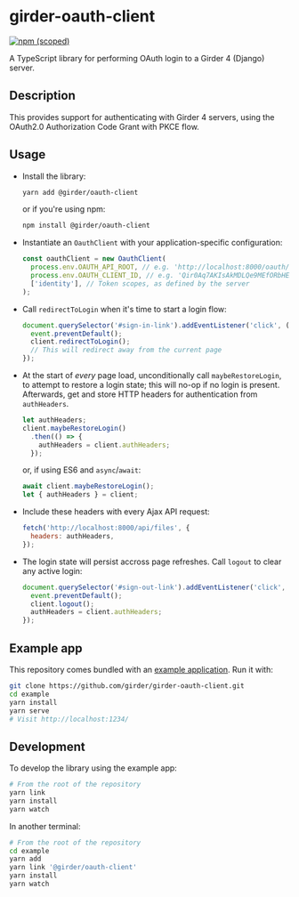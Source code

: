 # girder-oauth-client
[![npm (scoped)](https://img.shields.io/npm/v/@girder/oauth-client)](https://www.npmjs.com/package/@girder/oauth-client)

A TypeScript library for performing OAuth login to a Girder 4 (Django) server.

## Description
This provides support for authenticating with Girder 4 servers,
using the OAuth2.0 Authorization Code Grant with PKCE flow.

## Usage
* Install the library:
  ```bash
  yarn add @girder/oauth-client
  ```

  or if you're using npm:
  ```bash
  npm install @girder/oauth-client
  ```

* Instantiate an `OauthClient` with your application-specific configuration:
  ```js
  const oauthClient = new OauthClient(
    process.env.OAUTH_API_ROOT, // e.g. 'http://localhost:8000/oauth/'
    process.env.OAUTH_CLIENT_ID, // e.g. 'Qir0Aq7AKIsAkMDLQe9MEfORbHEBKsViNhAKJf1A'
    ['identity'], // Token scopes, as defined by the server
  );
  ```

* Call `redirectToLogin` when it's time to start a login flow:
  ```js
  document.querySelector('#sign-in-link').addEventListener('click', (event) => {
    event.preventDefault();
    client.redirectToLogin();
    // This will redirect away from the current page
  });
  ```

* At the start of *every* page load, unconditionally call `maybeRestoreLogin`, to attempt to
  restore a login state; this will no-op if no login is present. Afterwards, get and store HTTP
  headers for authentication from `authHeaders`.
  ```js
  let authHeaders;
  client.maybeRestoreLogin()
    .then(() => {
      authHeaders = client.authHeaders;
    });
  ```

  or, if using ES6 and `async`/`await`:
  ```js
  await client.maybeRestoreLogin();
  let { authHeaders } = client;
  ```

* Include these headers with every Ajax API request:
  ```js
  fetch('http://localhost:8000/api/files', {
    headers: authHeaders,
  });
  ```

* The login state will persist accross page refreshes. Call `logout` to clear any active login:
  ```js
  document.querySelector('#sign-out-link').addEventListener('click', (event) => {
    event.preventDefault();
    client.logout();
    authHeaders = client.authHeaders;
  });
  ```

## Example app
This repository comes bundled with an [example application](example/index.html). Run it with:
```bash
git clone https://github.com/girder/girder-oauth-client.git
cd example
yarn install
yarn serve
# Visit http://localhost:1234/
```

## Development
To develop the library using the example app:
```bash
# From the root of the repository
yarn link
yarn install
yarn watch
```
In another terminal:
```bash
# From the root of the repository
cd example
yarn add 
yarn link '@girder/oauth-client'
yarn install
yarn watch
```
